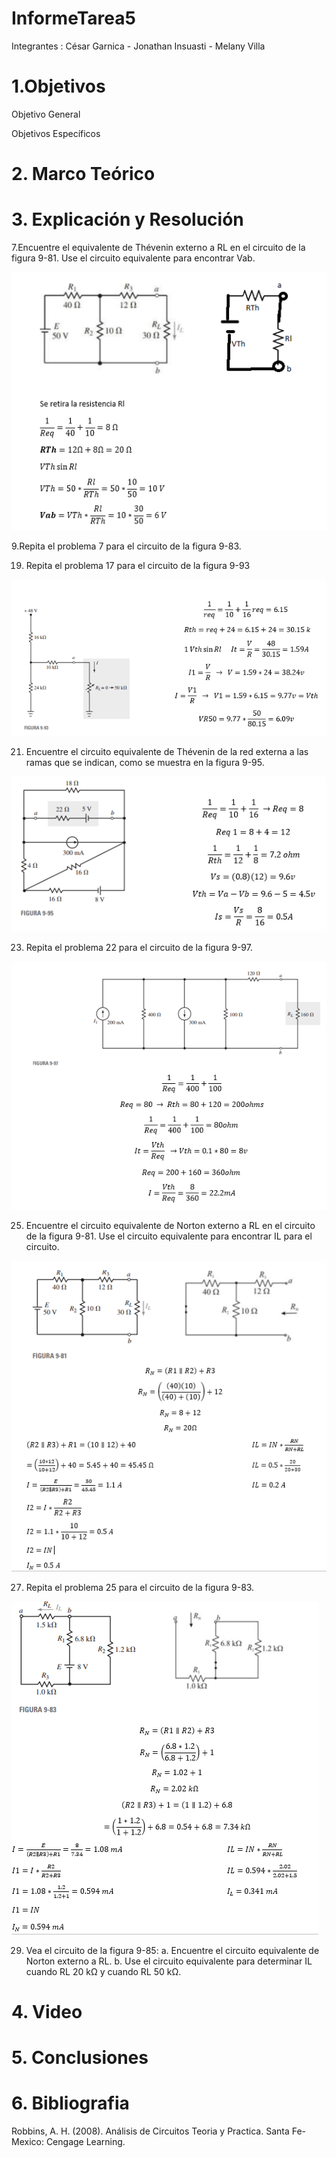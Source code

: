 # InformeTarea5


Integrantes : César Garnica - Jonathan Insuasti - Melany Villa 

# 1.Objetivos


Objetivo General 


Objetivos Específicos




# 2. Marco Teórico




# 3. Explicación y Resolución

7.Encuentre el equivalente de Thévenin externo a RL en el circuito de la figura 9-81. Use el circuito equivalente para encontrar Vab.

![](https://github.com/mjvilla1/ImagenesInforme5/blob/main/Ejercicio%207%20-%20Cap9.PNG)

9.Repita el problema 7 para el circuito de la figura 9-83.

19. Repita el problema 17 para el circuito de la figura 9-93

![](https://github.com/mjvilla1/ImagenesInforme5/blob/main/Ejercicio9.19.PNG)

21. Encuentre el circuito equivalente de Thévenin de la red externa a las ramas
que se indican, como se muestra en la figura 9-95.

![](https://github.com/mjvilla1/ImagenesInforme5/blob/main/Ejercicio9.21.PNG)

23. Repita el problema 22 para el circuito de la figura 9-97.

![](https://github.com/mjvilla1/ImagenesInforme5/blob/main/Ejercicio%209.23.PNG)

25. Encuentre el circuito equivalente de Norton externo a RL en el circuito de la
figura 9-81. Use el circuito equivalente para encontrar IL para el circuito.

 ![](https://github.com/mjvilla1/ImagenesInforme5/blob/main/Ejercicio%209.25.PNG)
 
 27. Repita el problema 25 para el circuito de la figura 9-83.

![](https://github.com/mjvilla1/ImagenesInforme5/blob/main/Ejercicio%209.27.PNG)
 
 29. Vea el circuito de la figura 9-85:
a. Encuentre el circuito equivalente de Norton externo a RL.
b. Use el circuito equivalente para determinar IL cuando RL  20 kΩ y
cuando RL  50 kΩ.


# 4. Video



# 5. Conclusiones


 

# 6. Bibliografia 

Robbins, A. H. (2008). Análisis de Circuitos Teoria y Practica. Santa Fe-Mexico: Cengage Learning.
